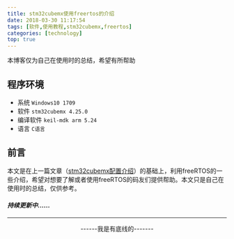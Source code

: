 ```yaml
---
title: stm32cubemx使用freertos的介绍
date: 2018-03-30 11:17:54
tags: [软件,使用教程,stm32cubemx,freertos]
categories: [technology]
top: true
---
```


本博客仅为自己在使用时的总结，希望有所帮助

## 程序环境

- 系统 `Windows10 1709`
- 软件 `stm32cubemx 4.25.0`
- 编译软件 `keil-mdk arm 5.24`
- 语言 `C语言`

## 前言

本文是在上一篇文章（[stm32cubemx配置介绍][1]）的基础上，利用freeRTOS的一些介绍，希望对想要了解或者使用freeRTOS的码友们提供帮助。本文只是自己在使用时的总结，仅供参考。

#### *持续更新中......*

-------------------

<center> ------我是有底线的------- </center>

[1]: http://localhost:4000/2018/03/30/2018_03_16_stm32cubemx_config/